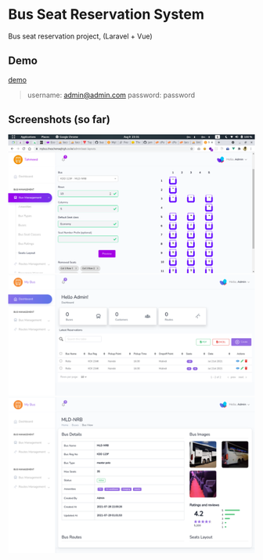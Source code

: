 # Bus Seat Reservation System
Bus seat reservation project, (Laravel + Vue)

## Demo
<a href="https://mybus.theschemaqhigh.co.ke/login">demo</a>
> username: admin@admin.com
> password: password
## Screenshots (so far)
<img src="./screenshots/screenshot3.png" alt="screenshot">
<img src="./screenshots/screenshot1.png" alt="screenshot">
<img src="./screenshots/screenshot2.png" alt="screenshot">
